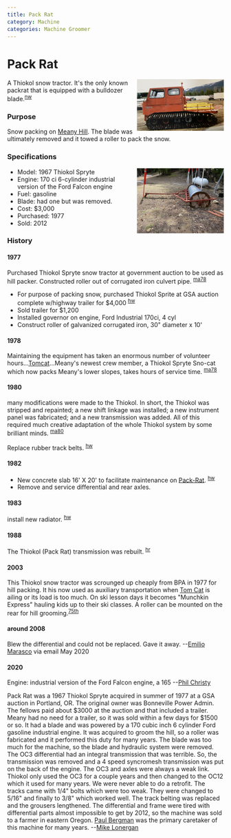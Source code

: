 ```yaml
---
title: Pack Rat
category: Machine
categories: Machine Groomer
---
```

# Pack Rat
<img src="img/2000_%20Pack%20Rat.jpeg" style="width: 40%;" align="right">

A Thiokol snow tractor. It's the only known packrat that is equipped with a bulldozer blade.<sup>[nw][]</sup>

### Purpose

Snow packing on [Meany Hill](Meany-Hill). The blade was ultimately removed and it towed a roller to pack the snow.

### Specifications
<img src="img/2020%20Roller.jpeg" style="width: 40%;" align="right">

- Model: 1967 Thiokol Spryte
- Engine: 170 ci 6-cylinder industrial version of the Ford Falcon engine
- Fuel: gasoline
- Blade: had one but was removed.
- Cost: $3,000
- Purchased: 1977
- Sold: 2012

### History

#### 1977

Purchased Thiokol Spryte snow tractor at government auction to be used as hill packer. Constructed roller out of corrugated iron culvert pipe. <sup>[ma78][]</sup>

- For purpose of packing snow, purchased Thiokol Sprite at GSA auction complete w/highway trailer for $4,000 <sup>[hw][]</sup>
- Sold trailer for $1,200
- Installed governor on engine, Ford Industrial 170ci, 4 cyl
- Construct roller of galvanized corrugated iron, 30" diameter x 10'

#### 1978

Maintaining the equipment has taken an enormous number of volunteer hours...[Tomcat](Tom-Cat)...Meany's newest crew member, a Thiokol Spryte Sno-cat which now packs Meany's lower slopes, takes hours of service time. <sup>[ma78][]</sup>

#### 1980

many modifications were made to the Thiokol. In short, the Thiokol was stripped and repainted; a new shift linkage was installed; a new instrument panel was fabricated; and a new transmission was added. All of this required much creative adaptation of the whole Thiokol system by some brilliant minds. <sup>[ma80][]</sup>

Replace rubber track belts. <sup>[hw][]</sup>

#### 1982

- New concrete slab 16' X 20' to facilitate maintenance on [Pack-Rat](Pack-Rat). <sup>[hw][]</sup>
- Remove and service differential and rear axles.

#### 1983

install new radiator. <sup>[hw][]</sup>

#### 1988

The Thiokol (Pack Rat) transmission was rebuilt. <sup>[hr][]</sup>

#### 2003

This Thiokol snow tractor was scrounged up cheaply from BPA in 1977 for hill packing. It his now used as auxiliary transportation when [Tom Cat](Tom-Cat) is ailing or its load is too much. On ski lesson days it becomes "Munchkin Express" hauling kids up to their ski classes. A roller can be mounted on the rear for hill grooming.<sup>[75th][]</sup>

#### around 2008

Blew the differential and could not be replaced. Gave it away. --[Emilio Marasco](Emilio-Marasco) via email May 2020

#### 2020

Engine: industrial version of the Ford Falcon engine, a 165 --[Phil Christy](Phil-Christy)

Pack Rat was a 1967 Thiokol Spryte acquired in summer of 1977 at a GSA auction in Portland, OR. The original owner was Bonneville Power Admin. The fellows paid about $3000 at the auction and that included a trailer. Meany had no need for a trailer, so it was sold within a few days for $1500 or so. It had a blade and was powered by a 170 cubic inch 6 cylinder Ford gasoline industrial engine. It was acquired to groom the hill, so a roller was fabricated and it performed this duty for many years. The blade was too much for the machine, so the blade and hydraulic system were removed. The OC3 differential had an integral transmission that was terrible. So, the transmission was removed and a 4 speed syncromesh transmission was put on the back of the engine. The OC3 and axles were always a weak link. Thiokol only used the OC3 for a couple years and then changed to the OC12 which it used for many years. We were never able to do a retrofit. The tracks came with 1/4" bolts which were too weak. They were changed to 5/16" and finally to 3/8" which worked well. The track belting was replaced and the grousers lengthened. The differential and frame were tired with differential parts almost impossible to get by 2012, so the machine was sold to a farmer in eastern Oregon. [Paul Bergman](Paul-Bergman) was the primary caretaker of this machine for many years. --[Mike Lonergan](Mike-Lonergan)


[75th]: Anniversary#75th
[hr]: History-Reports "Meany History Reports, by Idona Kellogg"
[hw]: History-Walt "Meany History, by Walt Little"
[ma78]: Mountaineer-Annual#1978
[ma80]: Mountaineer-Annual#1980
[nw]: Names-Walt "Meany Names by Walter Little, 1984"
